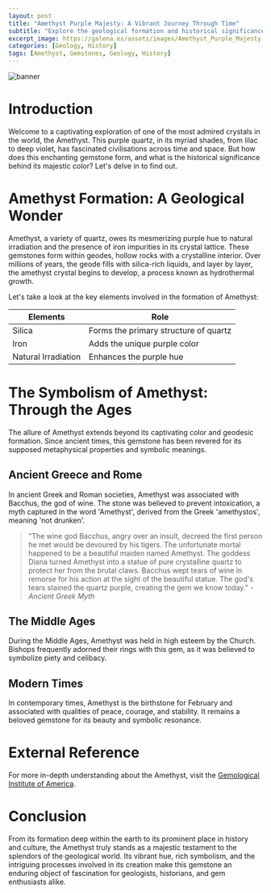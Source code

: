 ```yaml
---
layout: post
title: "Amethyst Purple Majesty: A Vibrant Journey Through Time"
subtitle: "Explore the geological formation and historical significance of the mesmerizing Amethyst."
excerpt_image: https://galena.es/assets/images/Amethyst_Purple_Majesty.png
categories: [Geology, History]
tags: [Amethyst, Gemstones, Geology, History]
---
```

![banner](https://galena.es/assets/images/Amethyst_Purple_Majesty.png "Image showcasing the mesmerizing beauty of Amethyst, illustrating its geological formation and historical significance as a vibrant and prized gemstone throughout time.")

# Introduction
Welcome to a captivating exploration of one of the most admired crystals in the world, the Amethyst. This purple quartz, in its myriad shades, from lilac to deep violet, has fascinated civilisations across time and space. But how does this enchanting gemstone form, and what is the historical significance behind its majestic color? Let's delve in to find out.

# Amethyst Formation: A Geological Wonder
Amethyst, a variety of quartz, owes its mesmerizing purple hue to natural irradiation and the presence of iron impurities in its crystal lattice. These gemstones form within geodes, hollow rocks with a crystalline interior. Over millions of years, the geode fills with silica-rich liquids, and layer by layer, the amethyst crystal begins to develop, a process known as hydrothermal growth.

Let's take a look at the key elements involved in the formation of Amethyst:

| Elements | Role |
| --- | --- |
| Silica | Forms the primary structure of quartz |
| Iron | Adds the unique purple color |
| Natural Irradiation | Enhances the purple hue |

# The Symbolism of Amethyst: Through the Ages
The allure of Amethyst extends beyond its captivating color and geodesic formation. Since ancient times, this gemstone has been revered for its supposed metaphysical properties and symbolic meanings.

## Ancient Greece and Rome
In ancient Greek and Roman societies, Amethyst was associated with Bacchus, the god of wine. The stone was believed to prevent intoxication, a myth captured in the word 'Amethyst', derived from the Greek 'amethystos', meaning 'not drunken'. 

> "The wine god Bacchus, angry over an insult, decreed the first person he met would be devoured by his tigers. The unfortunate mortal happened to be a beautiful maiden named Amethyst. The goddess Diana turned Amethyst into a statue of pure crystalline quartz to protect her from the brutal claws. Bacchus wept tears of wine in remorse for his action at the sight of the beautiful statue. The god's tears stained the quartz purple, creating the gem we know today." - *Ancient Greek Myth*

## The Middle Ages
During the Middle Ages, Amethyst was held in high esteem by the Church. Bishops frequently adorned their rings with this gem, as it was believed to symbolize piety and celibacy.

## Modern Times
In contemporary times, Amethyst is the birthstone for February and associated with qualities of peace, courage, and stability. It remains a beloved gemstone for its beauty and symbolic resonance.

# External Reference
For more in-depth understanding about the Amethyst, visit the [Gemological Institute of America](https://www.gia.edu/amethyst-description).

# Conclusion
From its formation deep within the earth to its prominent place in history and culture, the Amethyst truly stands as a majestic testament to the splendors of the geological world. Its vibrant hue, rich symbolism, and the intriguing processes involved in its creation make this gemstone an enduring object of fascination for geologists, historians, and gem enthusiasts alike.